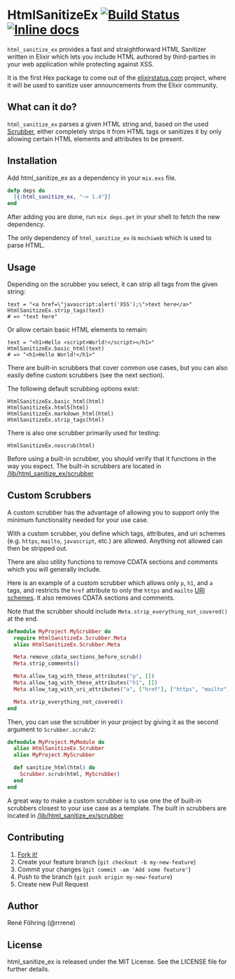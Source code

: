 # HtmlSanitizeEx [![Build Status](https://travis-ci.org/rrrene/html_sanitize_ex.svg)](https://travis-ci.org/rrrene/html_sanitize_ex) [![Inline docs](http://inch-ci.org/github/rrrene/html_sanitize_ex.svg?branch=master)](http://inch-ci.org/github/rrrene/html_sanitize_ex)

`html_sanitize_ex` provides a fast and straightforward HTML Sanitizer written in Elixir which lets you include HTML authored by third-parties in your web application while protecting against XSS.

It is the first Hex package to come out of the [elixirstatus.com](http://elixirstatus.com) project, where it will be used to sanitize user announcements from the Elixir community.



## What can it do?

`html_sanitize_ex` parses a given HTML string and, based on the used [Scrubber](https://github.com/rrrene/html_sanitize_ex/tree/master/lib/html_sanitize_ex/scrubber), either completely strips it from HTML tags or sanitizes it by only allowing certain HTML elements and attributes to be present.

## Installation

Add html_sanitize_ex as a dependency in your `mix.exs` file.

```elixir
defp deps do
  [{:html_sanitize_ex, "~> 1.4"}]
end
```

After adding you are done, run `mix deps.get` in your shell to fetch the new dependency.

The only dependency of `html_sanitize_ex` is `mochiweb` which is used to parse HTML.


## Usage

Depending on the scrubber you select, it can strip all tags from the given string:

    text = "<a href=\"javascript:alert('XSS');\">text here</a>"
    HtmlSanitizeEx.strip_tags(text)
    # => "text here"

Or allow certain basic HTML elements to remain:

    text = "<h1>Hello <script>World!</script></h1>"
    HtmlSanitizeEx.basic_html(text)
    # => "<h1>Hello World!</h1>"

There are built-in scrubbers that cover common use cases, but you can also
easily define custom scrubbers (see the next section).

The following default scrubbing options exist:

    HtmlSanitizeEx.basic_html(html)
    HtmlSanitizeEx.html5(html)
    HtmlSanitizeEx.markdown_html(html)
    HtmlSanitizeEx.strip_tags(html)

There is also one scrubber primarily used for testing:

    HtmlSanitizeEx.noscrub(html)

Before using a built-in scrubber, you should verify that it functions in the way
you expect. The built-in scrubbers are located in
[/lib/html_sanitize_ex/scrubber](https://github.com/rrrene/html_sanitize_ex/tree/master/lib/html_sanitize_ex/scrubber)

## Custom Scrubbers

A custom scrubber has the advantage of allowing you to support only the minimum
functionality needed for your use case.

With a custom scrubber, you define which tags, attributes, and uri schemes (e.g.
`https`, `mailto`, `javascript`, etc.) are allowed. Anything not allowed can
then be stripped out.

There are also utility functions to remove CDATA sections and comments which you
will generally include.

Here is an example of a custom scrubber which allows only `p`, `h1`, and
`a` tags, and restricts the `href` attribute to only the `https` and `mailto`
[URI schemes](https://en.wikipedia.org/wiki/List_of_URI_schemes). It also
removes CDATA sections and comments.

Note that the scrubber should include `Meta.strip_everything_not_covered()` at
the end.


```elixir
defmodule MyProject.MyScrubber do
  require HtmlSanitizeEx.Scrubber.Meta
  alias HtmlSanitizeEx.Scrubber.Meta

  Meta.remove_cdata_sections_before_scrub()
  Meta.strip_comments()

  Meta.allow_tag_with_these_attributes("p", [])
  Meta.allow_tag_with_these_attributes("h1", [])
  Meta.allow_tag_with_uri_attributes("a", ["href"], ["https", "mailto"])

  Meta.strip_everything_not_covered()
end
```

Then, you can use the scrubber in your project by giving it as the second
argument to `Scrubber.scrub/2`:

```elixir
defmodule MyProject.MyModule do
  alias HtmlSanitizeEx.Scrubber
  alias MyProject.MyScrubber

  def sanitize_html(html) do
    Scrubber.scrub(html, MyScrubber)
  end
end
```

A great way to make a custom scrubber is to use one the of built-in scrubbers
closest to your use case as a template. The built in scrubbers are located in
[/lib/html_sanitize_ex/scrubber](https://github.com/rrrene/html_sanitize_ex/tree/master/lib/html_sanitize_ex/scrubber)


## Contributing

1. [Fork it!](http://github.com/rrrene/html_sanitize_ex/fork)
2. Create your feature branch (`git checkout -b my-new-feature`)
3. Commit your changes (`git commit -am 'Add some feature'`)
4. Push to the branch (`git push origin my-new-feature`)
5. Create new Pull Request



## Author

René Föhring (@rrrene)




## License

html_sanitize_ex is released under the MIT License. See the LICENSE file for further
details.
